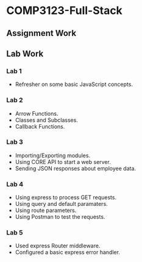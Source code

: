 # COMP3123-Full-Stack

## Assignment Work

## Lab Work

### Lab 1
- Refresher on some basic JavaScript concepts.

### Lab 2
- Arrow Functions.
- Classes and Subclasses.
- Callback Functions.

### Lab 3
- Importing/Exporting modules.
- Using CORE API to start a web server.
- Sending JSON responses about employee data.

### Lab 4
- Using express to process GET requests.
- Using query and default paramaters.
- Using route parameters.
- Using Postman to test the requests.

### Lab 5
- Used express Router middleware.
- Configured a basic express error handler.
